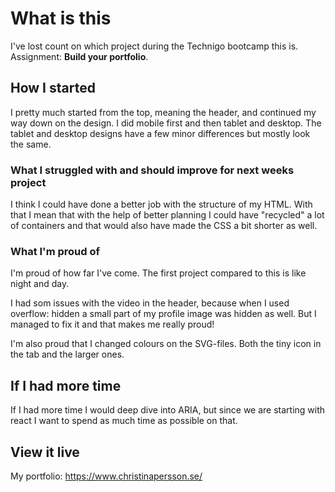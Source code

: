 # What is this

I've lost count on which project during the Technigo bootcamp this is. Assignment: **Build your portfolio**.

## How I started

I pretty much started from the top, meaning the header, and continued my way down on the design. I did mobile first and then tablet and desktop. The tablet and desktop designs have a few minor differences but mostly look the same.

### What I struggled with and should improve for next weeks project

I think I could have done a better job with the structure of my HTML. With that I mean that with the help of better planning I could have "recycled" a lot of containers and that would also have made the CSS a bit shorter as well.

### What I'm proud of

I'm proud of how far I've come. The first project compared to this is like night and day.

I had som issues with the video in the header, because when I used overflow: hidden a small part of my profile image was hidden as well. But I managed to fix it and that makes me really proud!

I'm also proud that I changed colours on the SVG-files. Both the tiny icon in the tab and the larger ones.

## If I had more time

If I had more time I would deep dive into ARIA, but since we are starting with react I want to spend as much time as possible on that.

## View it live

My portfolio: https://www.christinapersson.se/
